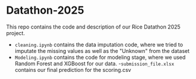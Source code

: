 # Datathon-2025
This repo contains the code and description of our Rice Datathon 2025 project. 

- `cleaning.ipynb` contains the data imputation code, where we tried to imputate the missing values as well as the "Unknown" from the dataset
- `Modeling.ipynb` contains the code for modeling stage, where we used Random Forest and XGBoost for our data.
-`submission_file.xlsx` contains our final prediction for the scoring.csv

